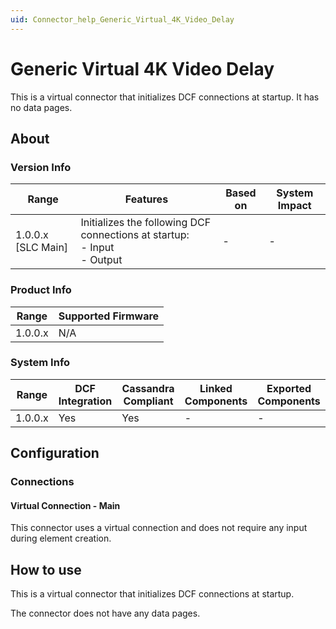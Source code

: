 ```yaml
---
uid: Connector_help_Generic_Virtual_4K_Video_Delay
---
```


# Generic Virtual 4K Video Delay

This is a virtual connector that initializes DCF connections at startup. It has no data pages.

## About

### Version Info

| Range              | Features                                                                        | Based on | System Impact |
|--------------------|---------------------------------------------------------------------------------|----------|---------------|
| 1.0.0.x [SLC Main] | Initializes the following DCF connections at startup: <br> - Input <br> - Output| -        | -             |

### Product Info

| Range     | Supported Firmware     |
|-----------|------------------------|
| 1.0.0.x   | N/A                    |

### System Info

| Range     | DCF Integration      | Cassandra Compliant     | Linked Components     | Exported Components     |
|-----------|----------------------|-------------------------|-----------------------|-------------------------|
| 1.0.0.x   | Yes                  | Yes                     | -                     | -                       |

## Configuration

### Connections

#### Virtual Connection - Main

This connector uses a virtual connection and does not require any input during element creation.

## How to use

This is a virtual connector that initializes DCF connections at startup.

The connector does not have any data pages.
